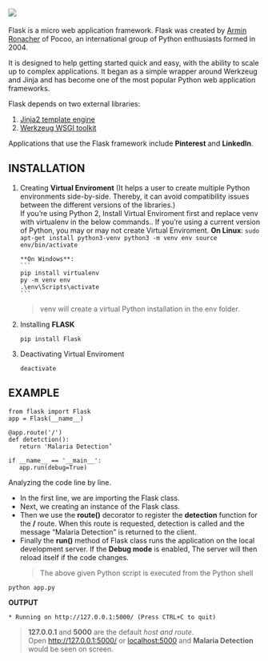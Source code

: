 # ![](https://encrypted-tbn0.gstatic.com/images?q=tbn%3AANd9GcSZSpvSw_GYFMCxg8stQY6y4ZUMut4liIVYlg&usqp=CAU)

Flask is a micro web application framework. Flask was created by
[Armin Ronacher](https://en.wikipedia.org/wiki/Armin_Ronacher) of Pocoo, an
international group of Python enthusiasts formed in 2004.

It is designed to help getting started quick and easy, with the ability to scale
up to complex applications. It began as a simple wrapper around Werkzeug and
Jinja and has become one of the most popular Python web application
frameworks.</br>

Flask depends on two external libraries:

1. [Jinja2 template engine](https://jinja.palletsprojects.com/en/2.11.x/2/documentation/)
2. [Werkzeug WSGI toolkit](https://palletsprojects.com/p/werkzeug/)

Applications that use the Flask framework include **Pinterest** and
**LinkedIn**.

## INSTALLATION

1.  Creating **Virtual Enviroment** (It helps a user to create multiple Python
    environments side-by-side. Thereby, it can avoid compatibility issues
    between the different versions of the libraries.) </br> If you’re using
    Python 2, Install Virtual Enviroment first and replace venv with virtualenv
    in the below commands.. If you’re using a current version of Python, you may
    or may not create Virtual Enviroment.
     **On Linux**: `sudo apt-get install python3-venv python3 -m venv env source env/bin/activate`

        **On Windows**:
        ```
        pip install virtualenv
        py -m venv env
        .\env\Scripts\activate
        ```

    > venv will create a virtual Python installation in the env folder.

2.  Installing **FLASK**

    ```
    pip install Flask
    ```

3.  Deactivating Virtual Enviroment

    ```
    deactivate
    ```

## EXAMPLE

```
from flask import Flask
app = Flask(__name__)

@app.route('/')
def detetction():
   return 'Malaria Detection’

if __name__ == '__main__':
   app.run(debug=True)
```

Analyzing the code line by line.

- In the first line, we are importing the Flask class.
- Next, we creating an instance of the Flask class.
- Then we use the **route()** decorator to register the **detection** function
  for the **/** route. When this route is requested, detection is called and the
  message “Malaria Detection” is returned to the client.
- Finally the **run()** method of Flask class runs the application on the local
  development server. If the **Debug mode** is enabled, The server will then
  reload itself if the code changes.
  > The above given Python script is executed from the Python shell

```
python app.py
```

**OUTPUT**

```
* Running on http://127.0.0.1:5000/ (Press CTRL+C to quit)
```

> **127.0.0.1** and **5000** are the default _host and route_. </br> Open
> http://127.0.0.1:5000/ or [localhost:5000](http://127.0.0.1:5000/) and
> **Malaria Detection** would be seen on screen.

